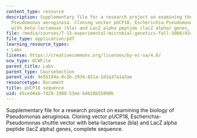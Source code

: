 ```yaml
---
content_type: resource
description: Supplementary file for a research project on examining the biology of
  Pseudomonas aeruginosa. Cloning vector pUCP18, Escherichia-Pseudomonas shuttle vector
  with beta-lactamase (bla) and LacZ alpha peptide (lacZ alpha) genes, complete sequence.
file: /media/courses/7-13-experimental-microbial-genetics-fall-2008/45ced4ab7d28198853eeb4b28b55890b_MIT7_13f08_lab26_pPUP18_sequence.pdf
file_type: application/pdf
learning_resource_types:
- Labs
license: https://creativecommons.org/licenses/by-nc-sa/4.0/
ocw_type: OCWFile
parent_title: Labs
parent_type: CourseSection
parent_uid: 4e55194a-0c3b-2934-821a-1d3a37a1a3ae
resourcetype: Document
title: pUCP18 sequence
uid: 45ced4ab-7d28-1988-53ee-b4b28b55890b
---
```

Supplementary file for a research project on examining the biology of Pseudomonas aeruginosa. Cloning vector pUCP18, Escherichia-Pseudomonas shuttle vector with beta-lactamase (bla) and LacZ alpha peptide (lacZ alpha) genes, complete sequence.